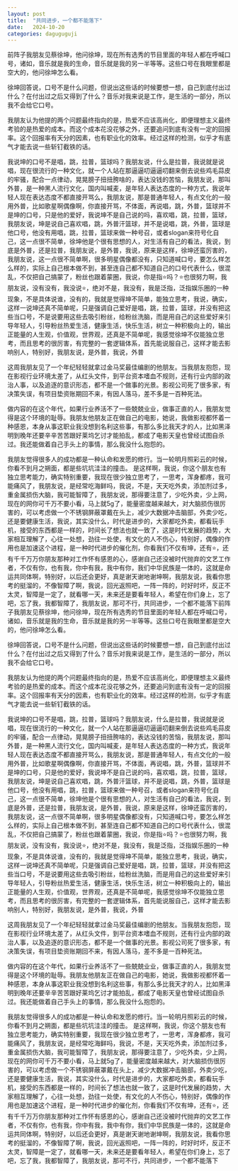 ```yaml
---
layout: post
title:  "共同进步，一个都不能落下"
date:   2024-10-20
categories: daguguguji
---
```


前阵子我朋友见蔡徐坤，他问徐坤，现在所有选秀的节目里面的年轻人都在呼喊口号，诸如，音乐就是我的生命，音乐就是我的另一半等等。这些口号在我眼里都是空大的，他问徐坤怎么看。

徐坤回答说，口号不是什么问题，但说出这些话的时候要想一想，自己到底付出过什么？在付出过之后又得到了什么？音乐对我来说是工作，是生活的一部分，所以我不会给它口号。

我朋友认为他提的两个问题最终指向的是，热爱不应该高尚化，即便理想主义最终考验的是热爱的成本。而这个成本花没花够之外，还要追问到底有没有一定的回报率。这个回报率有天分的因素，也有职业化的效率。经过这样的检测，似乎才有底气才能去说一些斩钉截铁的话。

我说坤的口号不是唱，跳，拉普，篮球吗？我朋友说，什么是拉普，我说就是说唱，现在很流行的一种文化，就一个人站在那逼逼叨逼逼叨翻来倒去说些鸡毛蒜皮的牢骚，配合一点律动，晃晃膀子扭扭胯啥的，表达没钱的苦恼，我朋友说，那叫外普，是一种黑人流行文化，国内叫喊麦，是年轻人表达态度的一种方式，我说年轻人现在表达态度不都直接开骂么，我朋友说，那是普通年轻人，有点文化的一般用外普，比如歌星啊偶像啊，你直接开骂，不体面，再说唱，跳，外普，篮球并不是坤的口号，只是他的爱好，我说坤不是自己说的吗，喜欢唱，跳，拉普，篮球，我朋友说，坤是说自己喜欢唱，跳，外普汗篮球，并不是说唱，跳，外普，篮球是他口号，他没有用唱，跳，拉普，篮球来做一种号召，或者slogan来符号化自己，这一点很不简单，徐坤他是个很有思想的人，对生活有自己的看法，我说，到底是外普，还是拉普，我朋友说，是外普，我说，原来是这样，徐坤还蛮厉害的，我朋友说，这一点很不简单啊，很多明星偶像都没有，只知道喊口号，要怎么样怎么样的，实际上自己根本做不到，甚至连自己都不知道自己的口号代表什么，很混乱，不仅把自己搞蒙了，粉丝也跟着蒙圈，我说，你是指⭐吗？⭐也很努力啊，我朋友说，没有没有，我没说⭐，绝对不是，我没有，我是泛指，泛指娱乐圈的一种现象，不是具体说谁，没有的，我就是觉得坤不简单，能独立思考，我说，确实，这样一说坤还真不简单呢，只是强调自己爱好是唱，跳，拉普，篮球，并没有把这些当口号，不是说要用这些去吸引粉丝，给粉丝洗脑，而是用自己的这些爱好来引导年轻人，引导粉丝热爱生活，健康生活，快乐生活，树立一种积极向上的，输出正能量的人生观，价值观，世界观，还真是不简单呢，我感觉徐坤不仅能独立思考，而且思考的很厉害，有完整的一套逻辑体系，首先能说服自己，这样才能去影响别人，特别好，我朋友说，是外普，我说，外普

这周我朋友见了一个年纪轻轻就拿过金马奖最佳编剧的他朋友。当我朋友抱怨，现在影视行业环境太差了，从红头文件，到平台资本嗜血不规则，还有行业内部的政治人事，以及追逐的意识形态，都不是一个做事的光景。影视公司死了很多家，有决策失误，有项目垫资账期回不来，有因人落马，差不多是一百种死法。

做内容的在这个年代，如果行业养活不了一些兢兢业业，做事正直的人，我朋友觉得是这个环境的耻辱。我朋友他朋友正在做自己的电影，她说，我做影视都怀着一种感恩，本身从事这职业我没想到名利这些事，有那么多比我天才的人，比如黑泽明到晚年还要辛辛苦苦跟好莱坞乞讨才能拍乱，都成了电影天皇也曾经试图自杀过。我还能做着自己手头上的事情，那么我没什么抱怨的。

我朋友觉得很多人的成功都是一种认命和发愿的修行。当一轮明月照彩云的时候，你看不到月之朔面，都是些坑坑洼洼的撞击。
是这样啊，我说，你这个朋友也有独立思考能力，确实特别重要，我现在很少独立思考了，一思考，浑身都疼，我可能痛风了，我朋友说，是经常吃海鲜吗，我说，不是，天天吃外卖，添加剂过多，重金属损伤大脑，我可能智障了，我朋友说，那得要注意了，少吃外卖，少上网，现在的网你可千万不要小看，马上就5g了，能量密度越来越大，对大脑损伤很厉害的，可以考虑做一个不锈钢屏蔽罩戴在头上，减少大数据冲击脑部，外卖少吃，还是要健康生活，我说，其实没什么，时代是进步的，大家都吃外卖，都看玩手机，接受的东西都是一样的，时间长了想法也就一致了，这是时代发展的趋势，大家相互理解了，心往一处想，劲往一处使，有文化的人不伤心，特别好，偶像的作用也是加速这个进程，是一种时代进步的催化剂，你看我们不仅有坤，还有⭐，还有千千万万你朋友那种对工作怀有感恩的心，感谢自己还没被时代抛弃的文艺工作者，不仅有你，也有我，你中有我，我中有你，我们中华民族是一体的，这就是命运共同体啊，特别好，以后还会更好，真是谢天谢地谢坤啊，我朋友说，我看你思考的挺溜的，不像智障了啊，我说，回光返照吧，一阵一阵的，时好时坏，反正不太灵，智障是一定了，就看哪一天，未来还是要看年轻人，希望在你们身上，忘了吧，忘了我，我都智障了，我朋友说，那可不行，共同进步，一个都不能落下前阵子我朋友见蔡徐坤，他问徐坤，现在所有选秀的节目里面的年轻人都在呼喊口号，诸如，音乐就是我的生命，音乐就是我的另一半等等。这些口号在我眼里都是空大的，他问徐坤怎么看。

徐坤回答说，口号不是什么问题，但说出这些话的时候要想一想，自己到底付出过什么？在付出过之后又得到了什么？音乐对我来说是工作，是生活的一部分，所以我不会给它口号。

我朋友认为他提的两个问题最终指向的是，热爱不应该高尚化，即便理想主义最终考验的是热爱的成本。而这个成本花没花够之外，还要追问到底有没有一定的回报率。这个回报率有天分的因素，也有职业化的效率。经过这样的检测，似乎才有底气才能去说一些斩钉截铁的话。

我说坤的口号不是唱，跳，拉普，篮球吗？我朋友说，什么是拉普，我说就是说唱，现在很流行的一种文化，就一个人站在那逼逼叨逼逼叨翻来倒去说些鸡毛蒜皮的牢骚，配合一点律动，晃晃膀子扭扭胯啥的，表达没钱的苦恼，我朋友说，那叫外普，是一种黑人流行文化，国内叫喊麦，是年轻人表达态度的一种方式，我说年轻人现在表达态度不都直接开骂么，我朋友说，那是普通年轻人，有点文化的一般用外普，比如歌星啊偶像啊，你直接开骂，不体面，再说唱，跳，外普，篮球并不是坤的口号，只是他的爱好，我说坤不是自己说的吗，喜欢唱，跳，拉普，篮球，我朋友说，坤是说自己喜欢唱，跳，外普汗篮球，并不是说唱，跳，外普，篮球是他口号，他没有用唱，跳，拉普，篮球来做一种号召，或者slogan来符号化自己，这一点很不简单，徐坤他是个很有思想的人，对生活有自己的看法，我说，到底是外普，还是拉普，我朋友说，是外普，我说，原来是这样，徐坤还蛮厉害的，我朋友说，这一点很不简单啊，很多明星偶像都没有，只知道喊口号，要怎么样怎么样的，实际上自己根本做不到，甚至连自己都不知道自己的口号代表什么，很混乱，不仅把自己搞蒙了，粉丝也跟着蒙圈，我说，你是指⭐吗？⭐也很努力啊，我朋友说，没有没有，我没说⭐，绝对不是，我没有，我是泛指，泛指娱乐圈的一种现象，不是具体说谁，没有的，我就是觉得坤不简单，能独立思考，我说，确实，这样一说坤还真不简单呢，只是强调自己爱好是唱，跳，拉普，篮球，并没有把这些当口号，不是说要用这些去吸引粉丝，给粉丝洗脑，而是用自己的这些爱好来引导年轻人，引导粉丝热爱生活，健康生活，快乐生活，树立一种积极向上的，输出正能量的人生观，价值观，世界观，还真是不简单呢，我感觉徐坤不仅能独立思考，而且思考的很厉害，有完整的一套逻辑体系，首先能说服自己，这样才能去影响别人，特别好，我朋友说，是外普，我说，外普

这周我朋友见了一个年纪轻轻就拿过金马奖最佳编剧的他朋友。当我朋友抱怨，现在影视行业环境太差了，从红头文件，到平台资本嗜血不规则，还有行业内部的政治人事，以及追逐的意识形态，都不是一个做事的光景。影视公司死了很多家，有决策失误，有项目垫资账期回不来，有因人落马，差不多是一百种死法。

做内容的在这个年代，如果行业养活不了一些兢兢业业，做事正直的人，我朋友觉得是这个环境的耻辱。我朋友他朋友正在做自己的电影，她说，我做影视都怀着一种感恩，本身从事这职业我没想到名利这些事，有那么多比我天才的人，比如黑泽明到晚年还要辛辛苦苦跟好莱坞乞讨才能拍乱，都成了电影天皇也曾经试图自杀过。我还能做着自己手头上的事情，那么我没什么抱怨的。

我朋友觉得很多人的成功都是一种认命和发愿的修行。当一轮明月照彩云的时候，你看不到月之朔面，都是些坑坑洼洼的撞击。
是这样啊，我说，你这个朋友也有独立思考能力，确实特别重要，我现在很少独立思考了，一思考，浑身都疼，我可能痛风了，我朋友说，是经常吃海鲜吗，我说，不是，天天吃外卖，添加剂过多，重金属损伤大脑，我可能智障了，我朋友说，那得要注意了，少吃外卖，少上网，现在的网你可千万不要小看，马上就5g了，能量密度越来越大，对大脑损伤很厉害的，可以考虑做一个不锈钢屏蔽罩戴在头上，减少大数据冲击脑部，外卖少吃，还是要健康生活，我说，其实没什么，时代是进步的，大家都吃外卖，都看玩手机，接受的东西都是一样的，时间长了想法也就一致了，这是时代发展的趋势，大家相互理解了，心往一处想，劲往一处使，有文化的人不伤心，特别好，偶像的作用也是加速这个进程，是一种时代进步的催化剂，你看我们不仅有坤，还有⭐，还有千千万万你朋友那种对工作怀有感恩的心，感谢自己还没被时代抛弃的文艺工作者，不仅有你，也有我，你中有我，我中有你，我们中华民族是一体的，这就是命运共同体啊，特别好，以后还会更好，真是谢天谢地谢坤啊，我朋友说，我看你思考的挺溜的，不像智障了啊，我说，回光返照吧，一阵一阵的，时好时坏，反正不太灵，智障是一定了，就看哪一天，未来还是要看年轻人，希望在你们身上，忘了吧，忘了我，我都智障了，我朋友说，那可不行，共同进步，一个都不能落下